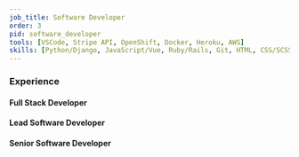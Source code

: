 ```yaml
---
job_title: Software Developer
order: 3
pid: software_developer
tools: [VSCode, Stripe API, OpenShift, Docker, Heroku, AWS]
skills: [Python/Django, JavaScript/Vue, Ruby/Rails, Git, HTML, CSS/SCSS]
---
```

### Experience

#### Full Stack Developer


#### Lead Software Developer


#### Senior Software Developer
